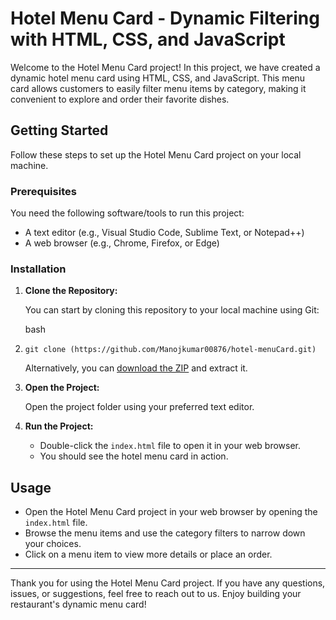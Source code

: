 Hotel Menu Card - Dynamic Filtering with HTML, CSS, and JavaScript
==================================================================

Welcome to the Hotel Menu Card project! In this project, we have created a dynamic hotel menu card using HTML, CSS, and JavaScript. This menu card allows customers to easily filter menu items by category, making it convenient to explore and order their favorite dishes.


Getting Started
---------------

Follow these steps to set up the Hotel Menu Card project on your local machine.

### Prerequisites

You need the following software/tools to run this project:

-   A text editor (e.g., Visual Studio Code, Sublime Text, or Notepad++)
-   A web browser (e.g., Chrome, Firefox, or Edge)

### Installation

1.  **Clone the Repository:**

    You can start by cloning this repository to your local machine using Git:

    bash

1.  `git clone (https://github.com/Manojkumar00876/hotel-menuCard.git)`

    Alternatively, you can [download the ZIP](https://github.com/Manojkumar00876/hotel-menuCard.git/archive/main.zip) and extract it.

2.  **Open the Project:**

    Open the project folder using your preferred text editor.

3.  **Run the Project:**

    -   Double-click the `index.html` file to open it in your web browser.
    -   You should see the hotel menu card in action.

Usage
-----

-   Open the Hotel Menu Card project in your web browser by opening the `index.html` file.
-   Browse the menu items and use the category filters to narrow down your choices.
-   Click on a menu item to view more details or place an order.

* * * * *

Thank you for using the Hotel Menu Card project. If you have any questions, issues, or suggestions, feel free to reach out to us. Enjoy building your restaurant's dynamic menu card!
